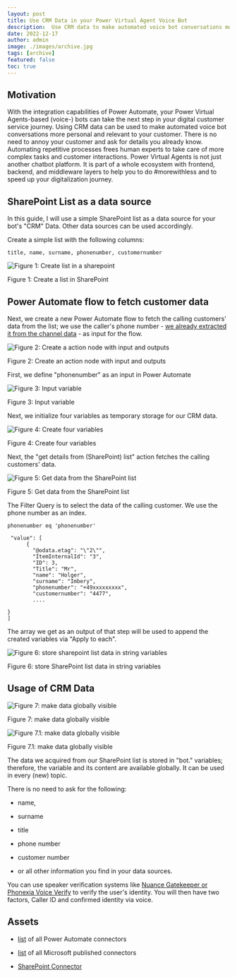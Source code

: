```yaml
---
layout: post
title: Use CRM Data in your Power Virtual Agent Voice Bot
description:  Use CRM data to make automated voice bot conversations more personal and relevant to your customer.
date: 2022-12-17
author: admin
image: ./images/archive.jpg
tags: [archive]
featured: false
toc: true
---
```


## Motivation

With the integration capabilities of Power Automate, your Power Virtual Agents-based (voice-) bots can take the next step in your digital customer service journey. Using CRM data can be used to make automated voice bot conversations more personal and relevant to your customer. There is no need to annoy your customer and ask for details you already know. Automating repetitive processes frees human experts to take care of more complex tasks and customer interactions. Power Virtual Agents is not just another chatbot platform. It is part of a whole ecosystem with frontend, backend, and middleware layers to help you to do #morewithless and to speed up your digitalization journey.

## SharePoint List as a data source

In this guide, I will use a simple SharePoint list as a data source for your bot's "CRM" Data. Other data sources can be used accordingly.

Create a simple list with the following columns:

```
title, name, surname, phonenumber, customernumber
```

![Figure 1: Create list in a sharepoint]({{site.baseurl}}/images/clbry6f1208l0gwnvand88iit.md/1nfphfblu.png)

Figure 1: Create a list in SharePoint

## Power Automate flow to fetch customer data

Next, we create a new Power Automate flow to fetch the calling customers' data from the list; we use the caller's phone number - [we already extracted it from the channel data](https://the.cognitiveservices.ninja/give-your-bots-a-voice#heading-callercallee-ids) - as input for the flow.

![Figure 2: Create a action node with input and outputs]({{site.baseurl}}/images/clbry6f1208l0gwnvand88iit.md/ixxhkoign.png)

Figure 2: Create an action node with input and outputs

First, we define "phonenumber" as an input in Power Automate

![Figure 3: Input variable]({{site.baseurl}}/images/clbry6f1208l0gwnvand88iit.md/nxsdmqm5h.png)

Figure 3: Input variable

Next, we initialize four variables as temporary storage for our CRM data.

![Figure 4: Create four variables]({{site.baseurl}}/images/clbry6f1208l0gwnvand88iit.md/sxbwetmjk.png)

Figure 4: Create four variables

Next, the "get details from (SharePoint) list" action fetches the calling customers' data.

![Figure 5: Get data from the SharePoint list]({{site.baseurl}}/images/clbry6f1208l0gwnvand88iit.md/uinkr2kxn.png)

Figure 5: Get data from the SharePoint list

The Filter Query is to select the data of the calling customer. We use the phone number as an index.

```
phonenumber eq 'phonenumber'
```

```
 "value": [
      {
        "@odata.etag": "\"2\"",
        "ItemInternalId": "3",
        "ID": 3,
        "Title": "Mr",
        "name": "Holger",
        "surname": "Imbery",
        "phonenumber": "+49xxxxxxxxx",
        "customernumber": "4477",
        ....

}
]
```

The array we get as an output of that step will be used to append the created variables via "Apply to each".

![Figure 6: store sharepoint list data in string variables]({{site.baseurl}}/images/clbry6f1208l0gwnvand88iit.md/ni5efnpwf.png)

Figure 6: store SharePoint list data in string variables

## Usage of CRM Data

![Figure 7: make data globally visible]({{site.baseurl}}/images/clbry6f1208l0gwnvand88iit.md/7rzzksojp.png)

Figure 7: make data globally visible

![Figure 7.1: make data globally visible]({{site.baseurl}}/images/clbry6f1208l0gwnvand88iit.md/qbdme7gib.png)

Figure 7.1: make data globally visible

The data we acquired from our SharePoint list is stored in "bot." variables; therefore, the variable and its content are available globally. It can be used in every (new) topic.

There is no need to ask for the following:

* name,

* surname

* title

* phone number

* customer number

* or all other information you find in your data sources.

You can use speaker verification systems like [Nuance Gatekeeper or Phonexia Voice Verify](https://techdocs.audiocodes.com/voice-ai-connect/#VAIG_Combined/speaker-verification.htm?TocPath=Bot%2520integration%257C_____8) to verify the user's identity. You will then have two factors, Caller ID and confirmed identity via voice.

## Assets

* [list](https://learn.microsoft.com/en-us/connectors/connector-reference/connector-reference-powerautomate-connectors) of all Power Automate connectors

* [list](https://learn.microsoft.com/en-us/connectors/connector-reference/connector-reference-microsoft-connectors) of all Microsoft published connectors

* [SharePoint Connector](https://learn.microsoft.com/en-us/connectors/sharepointonline/)
